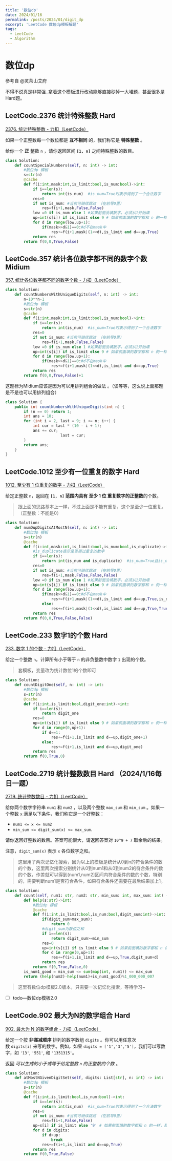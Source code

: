 ```yaml
---
title: '数位dp'
date: 2024/01/16
permalink: /posts/2024/01/digit_dp
excerpt: 'LeetCode 数位dp模板解题'
tags:
  - LeetCode
  - Algorithm
---
```

# 数位dp

参考自 @灵茶山艾府 

不得不说真是非常强..拿着这个模板进行改动能够直接秒掉一大堆题，甚至很多是Hard题。

## LeetCode.2376 统计特殊整数 Hard

[2376. 统计特殊整数 - 力扣（LeetCode）](https://leetcode.cn/problems/count-special-integers/)

如果一个正整数每一个数位都是 **互不相同** 的，我们称它是 **特殊整数** 。

给你一个 **正** 整数 `n` ，请你返回区间 **`[1, n]`** 之间特殊整数的数目。

```python
class Solution:
    def countSpecialNumbers(self, n: int) -> int:
        #数位dp 模板
        s=str(n)
        @cache
        def f(i:int,mask:int,is_limit:bool,is_num:bool)->int:
            if i==len(s):
                return int(is_num)  #is_num=True时表示得到了一个合法数字
            res=0
            if not is_num: #当前可继续跳过 （在前导0里）
                res=f(i+1,mask,False,False)
            low =0 if is_num else 1 #如果前面没填数字，必须从1开始填
            up=int(s[i]) if is_limit else 9 # 如果前面填的数字都和 n 的一样，那么这一位至多填 s[i],否则就超过 n 
            for d in range(low,up+1):
                if(mask>>d&1)==0:#d不在mask中
                    res+=f(i+1,mask|(1<<d),is_limit and d==up,True)
            return res
        return f(0,0,True,False)
```

## LeetCode.357 统计各位数字都不同的数字个数  Midium

[357. 统计各位数字都不同的数字个数 - 力扣（LeetCode）](https://leetcode.cn/problems/count-numbers-with-unique-digits/description/)

```python
class Solution:
    def countNumbersWithUniqueDigits(self, n: int) -> int:
        n=10**n-1
        #数位dp 模板
        s=str(n)
        @cache
        def f(i:int,mask:int,is_limit:bool,is_num:bool)->int:
            if i==len(s):
                return int(is_num)  #is_num=True时表示得到了一个合法数字
            res=0
            if not is_num: #当前可继续跳过 （在前导0里）
                res=f(i+1,mask,False,False)
            low =0 if is_num else 1 #如果前面没填数字，必须从1开始填
            up=int(s[i]) if is_limit else 9 # 如果前面填的数字都和 n 的一样，那么这一位至多填 s[i],否则就超过 n 
            for d in range(low,up+1):
                if(mask>>d&1)==0:#d不在mask中
                    res+=f(i+1,mask|(1<<d),is_limit and d==up,True)
            return res
        return f(0,0,True,False)+1
```

这题标为Midium应该是因为可以用排列组合的做法 。（诶等等，这么说上面那题是不是也可以用排列组合）

```java
class Solution {
    public int countNumbersWithUniqueDigits(int n) {
        if (n == 0) return 1;
        int ans = 10;
        for (int i = 2, last = 9; i <= n; i++) {
            int cur = last * (10 - i + 1);
            ans += cur; 
						last = cur;
        }
        return ans;
    }
}
```

## LeetCode.1012 至少有一位重复的数字  Hard

[1012. 至少有 1 位重复的数字 - 力扣（LeetCode）](https://leetcode.cn/problems/numbers-with-repeated-digits/description/)

给定正整数 `n`，返回在 **`[1, n]` **范围内具有 **至少 1 位** 重复数字的**正整数**的个数。

> 跟上面的思路基本上一样，不过上面是不能有重复，这个是至少一位重复。  （正整数：不能是0）
> 

```python
class Solution:
    def numDupDigitsAtMostN(self, n: int) -> int:
        #数位dp 模板
        s=str(n)
        @cache
        def f(i:int,mask:int,is_limit:bool,is_num:bool,is_duplicate)->int:
            #is_duplicate表示是否用过重复的数字
            if i==len(s):
                return int(is_num and is_duplicate)  #is_num=True且is_duplicate=True时表示得到了一个合法数字
            res=0
            if not is_num: #当前可继续跳过 （在前导0里）
                res=f(i+1,mask,False,False,False)
            low =0 if is_num else 1 #如果前面没填数字，必须从1开始填
            up=int(s[i]) if is_limit else 9 # 如果前面填的数字都和 n 的一样，那么这一位至多填 s[i],否则就超过 n 
            for d in range(low,up+1):
                if(mask>>d&1)==0:#d不在mask中
                    res+=f(i+1,mask|(1<<d),is_limit and d==up,True,is_duplicate)
                else:
                    res+=f(i+1,mask|(1<<d),is_limit and d==up,True,True)
            return res
        return f(0,0,True,False,False)
```

## LeetCode.233 数字1的个数 Hard

[233. 数字 1 的个数 - 力扣（LeetCode）](https://leetcode.cn/problems/number-of-digit-one/description/)

给定一个整数 `n`，计算所有小于等于 `n` 的非负整数中数字 `1` 出现的个数。

> 套模板，变量改为统计数位1的个数即可
> 

```python
class Solution:
    def countDigitOne(self, n: int) -> int:
        #数位dp 模板
        s=str(n)
        @cache
        def f(i:int,is_limit:bool,digit_one:int)->int:
            if i==len(s):
                return digit_one
            res=0
            up=int(s[i]) if is_limit else 9 # 如果前面填的数字都和 n 的一样，那么这一位至多填 s[i],否则就超过 n 
            for d in range(0,up+1):
                if d==1:
                    res+=f(i+1,is_limit and d==up,digit_one+1)
                else:
                    res+=f(i+1,is_limit and d==up,digit_one)
            return res
        return f(0,True,0)
```

## LeetCode.2719 统计整数数目 Hard （2024/1/16每日一题）

[2719. 统计整数数目 - 力扣（LeetCode）](https://leetcode.cn/problems/count-of-integers/description/)

给你两个数字字符串 `num1` 和 `num2` ，以及两个整数 `max_sum` 和 `min_sum` 。如果一个整数 `x` 满足以下条件，我们称它是一个好整数：

- `num1 <= x <= num2`
- `min_sum <= digit_sum(x) <= max_sum`.

请你返回好整数的数目。答案可能很大，请返回答案对 `10^9 + 7` 取余后的结果。

注意，`digit_sum(x)` 表示 `x` 各位数字之和。

> 这里用了两次记忆化搜索，因为以上的模板是统计从0到n的符合条件的数的个数，这里两次搜索分别统计从0到num1和从0到num2的符合条件的数的个数，作差就可以得到(num1,num2]区间内符合条件的数的个数，特别的，需要判断num1是否符合条件，如果符合条件还需要在最后结果加上1。
> 

```python
class Solution:
    def count(self, num1: str, num2: str, min_sum: int, max_sum: int) -> int:
        def help(s:str)->int:
            #数位dp 模板
            @cache
            def f(i:int,is_limit:bool,is_num:bool,digit_sum:int)->int:
                if(digit_sum>max_sum):
                    return 0
                #digit_sum为数位之和
                if i==len(s):
                    return digit_sum>=min_sum  
                res=0
                up=int(s[i]) if is_limit else 9 # 如果前面填的数字都和 n 的一样，那么这一位至多填 s[i],否则就超过 n 
                for d in range(0,up+1):
                    res+=f(i+1,is_limit and d==up,True,digit_sum+d)
                return res
            return f(0,True,False,0)
        is_num1_good = min_sum <= sum(map(int, num1)) <= max_sum  
        return (help(num2)-help(num1)+is_num1_good)%1_000_000_007
```

> 这里有数位dp模板2.0版本，只需要一次记忆化搜索，等待学习~
> 
- [ ]  todo—数位dp模板2.0

## LeetCode.902 最大为N的数字组合 Hard

[902. 最大为 N 的数字组合 - 力扣（LeetCode）](https://leetcode.cn/problems/numbers-at-most-n-given-digit-set/description/)

给定一个按 **非递减顺序** 排列的数字数组 `digits` 。你可以用任意次数 `digits[i]` 来写的数字。例如，如果 `digits = ['1','3','5']`，我们可以写数字，如 `'13'`, `'551'`, 和 `'1351315'`。

返回 *可以生成的小于或等于给定整数 `n` 的正整数的个数* 。

```python
class Solution:
    def atMostNGivenDigitSet(self, digits: List[str], n: int) -> int:
        #数位dp 模板
        s=str(n)
        @cache
        def f(i:int,is_limit:bool,is_num:bool)->int:
            if i==len(s):
                return int(is_num)  #is_num=True时表示得到了一个合法数字
            res=0
            if not is_num: #当前可继续跳过 （在前导0里）
                res=f(i+1,False,False)
            up=s[i] if is_limit else '9' # 如果前面填的数字都和 n 的一样，那么这一位至多填 s[i],否则就超过 n 
            for d in digits:
                if d>up:
                    break
                res+=f(i+1,is_limit and d==up,True)
            return res
        return f(0,True,False)
```